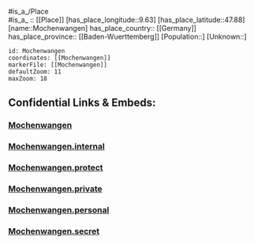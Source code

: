 ﻿---
location: [47.88,9.63] 
mapzoom: [7,12] 
mapmarker: city 
type: City
tags:
- geo/City


SpocWebEntityId: 32522
isDeleted: false
confidential: public

---
#is_a_/Place  
#is_a_ :: [[Place]] 
[has_place_longitude::9.63] 
[has_place_latitude::47.88] 
[name::Mochenwangen] 
has_place_country:: [[Germany]]  
has_place_province:: [[Baden-Wuerttemberg]] 
[Population::] 
[Unknown::] 


```leaflet
id: Mochenwangen
coordinates: [[Mochenwangen]] 
markerFile: [[Mochenwangen]] 
defaultZoom: 11 
maxZoom: 18
```


## Confidential Links & Embeds: 

### [Mochenwangen](/_public/Earth/Continent/Europe/Europe~Central/Germany/Germany~West/Baden-Wuerttemberg/counties~BW/Ravensburg/cities~Ravensburg/Fronreute-Wolpertswende/City/Mochenwangen.md) 

### [Mochenwangen.internal](/_internal/Earth/Continent/Europe/Europe~Central/Germany/Germany~West/Baden-Wuerttemberg/counties~BW/Ravensburg/cities~Ravensburg/Fronreute-Wolpertswende/City/Mochenwangen.internal.md) 

### [Mochenwangen.protect](/_protect/Earth/Continent/Europe/Europe~Central/Germany/Germany~West/Baden-Wuerttemberg/counties~BW/Ravensburg/cities~Ravensburg/Fronreute-Wolpertswende/City/Mochenwangen.protect.md) 

### [Mochenwangen.private](/_private/Earth/Continent/Europe/Europe~Central/Germany/Germany~West/Baden-Wuerttemberg/counties~BW/Ravensburg/cities~Ravensburg/Fronreute-Wolpertswende/City/Mochenwangen.private.md) 

### [Mochenwangen.personal](/_personal/Earth/Continent/Europe/Europe~Central/Germany/Germany~West/Baden-Wuerttemberg/counties~BW/Ravensburg/cities~Ravensburg/Fronreute-Wolpertswende/City/Mochenwangen.personal.md) 

### [Mochenwangen.secret](/_secret/Earth/Continent/Europe/Europe~Central/Germany/Germany~West/Baden-Wuerttemberg/counties~BW/Ravensburg/cities~Ravensburg/Fronreute-Wolpertswende/City/Mochenwangen.secret.md) 
